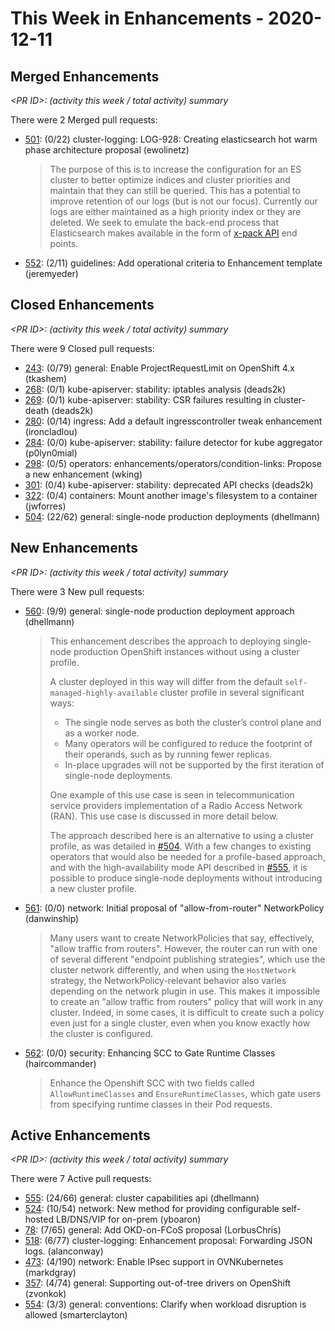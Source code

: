 # This Week in Enhancements - 2020-12-11

## Merged Enhancements

*&lt;PR ID&gt;: (activity this week / total activity) summary*

There were 2 Merged pull requests:

- [501](https://github.com/openshift/enhancements/pull/501): (0/22) cluster-logging: LOG-928: Creating elasticsearch hot warm phase architecture proposal (ewolinetz)

  > The purpose of this is to increase the configuration for an ES
  > cluster to better optimize indices and cluster priorities and
  > maintain that they can still be queried. This has a potential to
  > improve retention of our logs (but is not our focus). Currently
  > our logs are either maintained as a high priority index or they
  > are deleted. We seek to emulate the back-end process that
  > Elasticsearch makes available in the form of [x-pack
  > API](https://www.elastic.co/guide/en/elasticsearch/reference/6.8/index-lifecycle-management-api.html)
  > end points.

- [552](https://github.com/openshift/enhancements/pull/552): (2/11) guidelines: Add operational criteria to Enhancement template (jeremyeder)

## Closed Enhancements

*&lt;PR ID&gt;: (activity this week / total activity) summary*

There were 9 Closed pull requests:

- [243](https://github.com/openshift/enhancements/pull/243): (0/79) general: Enable ProjectRequestLimit on OpenShift 4.x (tkashem)
- [268](https://github.com/openshift/enhancements/pull/268): (0/1) kube-apiserver: stability: iptables analysis (deads2k)
- [269](https://github.com/openshift/enhancements/pull/269): (0/1) kube-apiserver: stability: CSR failures resulting in cluster-death (deads2k)
- [280](https://github.com/openshift/enhancements/pull/280): (0/14) ingress: Add a default ingresscontroller tweak enhancement (ironcladlou)
- [284](https://github.com/openshift/enhancements/pull/284): (0/0) kube-apiserver: stability: failure detector for kube aggregator (p0lyn0mial)
- [298](https://github.com/openshift/enhancements/pull/298): (0/5) operators: enhancements/operators/condition-links: Propose a new enhancement (wking)
- [301](https://github.com/openshift/enhancements/pull/301): (0/4) kube-apiserver: stability: deprecated API checks (deads2k)
- [322](https://github.com/openshift/enhancements/pull/322): (0/4) containers: Mount another image's filesystem to a container (jwforres)
- [504](https://github.com/openshift/enhancements/pull/504): (22/62) general: single-node production deployments (dhellmann)

## New Enhancements

*&lt;PR ID&gt;: (activity this week / total activity) summary*

There were 3 New pull requests:

- [560](https://github.com/openshift/enhancements/pull/560): (9/9) general: single-node production deployment approach (dhellmann)

  > This enhancement describes the approach to deploying single-node production OpenShift instances without using a cluster profile.
  >
  > A cluster deployed in this way will differ from the default `self-managed-highly-available` cluster profile in several significant ways:
  >
  > * The single node serves as both the cluster’s control plane and as a   worker node.
  > * Many operators will be configured to reduce the footprint of their   operands, such as by running fewer replicas.
  > * In-place upgrades will not be supported by the first iteration of   single-node deployments.
  >
  > One example of this use case is seen in telecommunication service providers implementation of a Radio Access Network (RAN). This use case is discussed in more detail below.
  >
  > The approach described here is an alternative to using a cluster
  > profile, as was detailed in
  > [#504](https://github.com/openshift/enhancements/pull/504). With a
  > few changes to existing operators that would also be needed for a
  > profile-based approach, and with the high-availability mode API
  > described in
  > [#555](https://github.com/openshift/enhancements/pull/555), it is
  > possible to produce single-node deployments without introducing a
  > new cluster profile.

- [561](https://github.com/openshift/enhancements/pull/561): (0/0) network: Initial proposal of "allow-from-router" NetworkPolicy (danwinship)

  > Many users want to create NetworkPolicies that say, effectively,
  > "allow traffic from routers". However, the router can run with one
  > of several different "endpoint publishing strategies", which use
  > the cluster network differently, and when using the `HostNetwork`
  > strategy, the NetworkPolicy-relevant behavior also varies
  > depending on the network plugin in use. This makes it impossible
  > to create an "allow traffic from routers" policy that will work in
  > any cluster. Indeed, in some cases, it is difficult to create such
  > a policy even just for a single cluster, even when you know
  > exactly how the cluster is configured.

- [562](https://github.com/openshift/enhancements/pull/562): (0/0) security: Enhancing SCC to Gate Runtime Classes (haircommander)

  > Enhance the Openshift SCC with two fields called `AllowRuntimeClasses` and `EnsureRuntimeClasses`, which gate users from specifying runtime classes in their Pod requests.


## Active Enhancements

*&lt;PR ID&gt;: (activity this week / total activity) summary*

There were 7 Active pull requests:

- [555](https://github.com/openshift/enhancements/pull/555): (24/66) general: cluster capabilities api (dhellmann)
- [524](https://github.com/openshift/enhancements/pull/524): (10/54) network: New method for providing configurable  self-hosted LB/DNS/VIP for on-prem (yboaron)
- [78](https://github.com/openshift/enhancements/pull/78): (7/65) general: Add OKD-on-FCoS proposal (LorbusChris)
- [518](https://github.com/openshift/enhancements/pull/518): (6/77) cluster-logging: Enhancement proposal: Forwarding JSON logs. (alanconway)
- [473](https://github.com/openshift/enhancements/pull/473): (4/190) network: Enable IPsec support in OVNKubernetes (markdgray)
- [357](https://github.com/openshift/enhancements/pull/357): (4/74) general: Supporting out-of-tree drivers on OpenShift (zvonkok)
- [554](https://github.com/openshift/enhancements/pull/554): (3/3) general: conventions: Clarify when workload disruption is allowed (smarterclayton)
